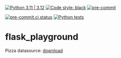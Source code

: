 [![Python 3.11 | 3.12](https://img.shields.io/badge/Python-3.11%20%7C%203.12-blue)](https://www.python.org/downloads)
[![Code style: black](https://img.shields.io/badge/code%20style-black-000000.svg)](https://github.com/psf/black)
[![pre-commit](https://img.shields.io/badge/pre--commit-enabled-brightgreen?logo=pre-commit&logoColor=white)](https://github.com/pre-commit/pre-commit)

[![pre-commit.ci status](https://results.pre-commit.ci/badge/github/Preocts/flask_playground/main.svg)](https://results.pre-commit.ci/latest/github/Preocts/flask_playground/main)
[![Python tests](https://github.com/Preocts/flask_playground/actions/workflows/python-tests.yml/badge.svg?branch=main)](https://github.com/Preocts/flask_playground/actions/workflows/python-tests.yml)

# flask_playground


Pizza datasource: [download](https://www.kaggle.com/datasets/mexwell/pizza-sales)
